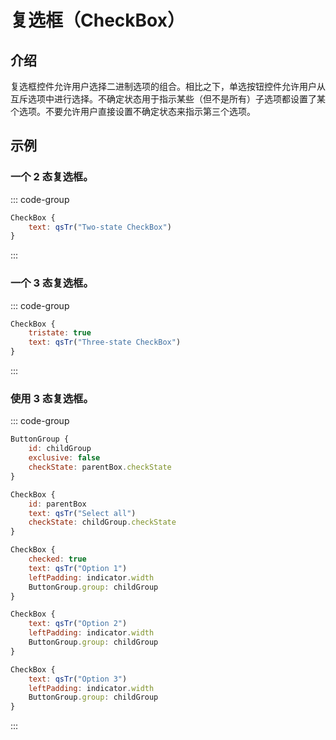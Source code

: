 # 复选框（CheckBox）

## 介绍

<mcurl name="CheckBox" url="https://learn.microsoft.com/zh-cn/windows/apps/design/controls/checkbox"></mcurl>

复选框控件允许用户选择二进制选项的组合。相比之下，单选按钮控件允许用户从互斥选项中进行选择。不确定状态用于指示某些（但不是所有）子选项都设置了某个选项。不要允许用户直接设置不确定状态来指示第三个选项。

## 示例

### 一个 2 态复选框。

::: code-group

```qml
CheckBox {
    text: qsTr("Two-state CheckBox")
}
```

:::

### 一个 3 态复选框。

::: code-group

```qml
CheckBox {
    tristate: true
    text: qsTr("Three-state CheckBox")
}
```

:::

### 使用 3 态复选框。

::: code-group

```qml
ButtonGroup {
    id: childGroup
    exclusive: false
    checkState: parentBox.checkState
}

CheckBox {
    id: parentBox
    text: qsTr("Select all")
    checkState: childGroup.checkState
}

CheckBox {
    checked: true
    text: qsTr("Option 1")
    leftPadding: indicator.width
    ButtonGroup.group: childGroup
}

CheckBox {
    text: qsTr("Option 2")
    leftPadding: indicator.width
    ButtonGroup.group: childGroup
}

CheckBox {
    text: qsTr("Option 3")
    leftPadding: indicator.width
    ButtonGroup.group: childGroup
}
```

:::